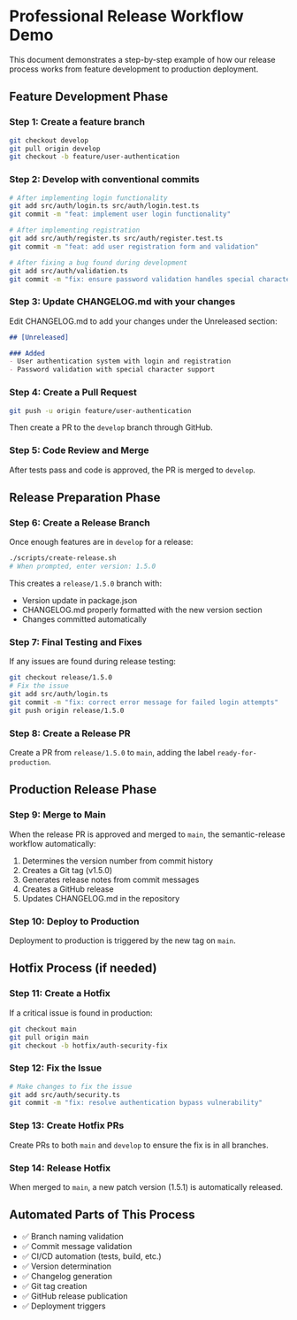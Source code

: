 # Professional Release Workflow Demo

This document demonstrates a step-by-step example of how our release process works from feature development to production deployment.

## Feature Development Phase

### Step 1: Create a feature branch

```bash
git checkout develop
git pull origin develop
git checkout -b feature/user-authentication
```

### Step 2: Develop with conventional commits

```bash
# After implementing login functionality
git add src/auth/login.ts src/auth/login.test.ts
git commit -m "feat: implement user login functionality"

# After implementing registration
git add src/auth/register.ts src/auth/register.test.ts
git commit -m "feat: add user registration form and validation"

# After fixing a bug found during development
git add src/auth/validation.ts
git commit -m "fix: ensure password validation handles special characters"
```

### Step 3: Update CHANGELOG.md with your changes

Edit CHANGELOG.md to add your changes under the Unreleased section:

```markdown
## [Unreleased]

### Added
- User authentication system with login and registration
- Password validation with special character support
```

### Step 4: Create a Pull Request

```bash
git push -u origin feature/user-authentication
```

Then create a PR to the `develop` branch through GitHub.

### Step 5: Code Review and Merge

After tests pass and code is approved, the PR is merged to `develop`.

## Release Preparation Phase

### Step 6: Create a Release Branch

Once enough features are in `develop` for a release:

```bash
./scripts/create-release.sh
# When prompted, enter version: 1.5.0
```

This creates a `release/1.5.0` branch with:
- Version update in package.json
- CHANGELOG.md properly formatted with the new version section
- Changes committed automatically

### Step 7: Final Testing and Fixes

If any issues are found during release testing:

```bash
git checkout release/1.5.0
# Fix the issue
git add src/auth/login.ts
git commit -m "fix: correct error message for failed login attempts"
git push origin release/1.5.0
```

### Step 8: Create a Release PR

Create a PR from `release/1.5.0` to `main`, adding the label `ready-for-production`.

## Production Release Phase

### Step 9: Merge to Main

When the release PR is approved and merged to `main`, the semantic-release workflow automatically:

1. Determines the version number from commit history
2. Creates a Git tag (v1.5.0)
3. Generates release notes from commit messages
4. Creates a GitHub release
5. Updates CHANGELOG.md in the repository

### Step 10: Deploy to Production

Deployment to production is triggered by the new tag on `main`.

## Hotfix Process (if needed)

### Step 11: Create a Hotfix

If a critical issue is found in production:

```bash
git checkout main
git pull origin main
git checkout -b hotfix/auth-security-fix
```

### Step 12: Fix the Issue

```bash
# Make changes to fix the issue
git add src/auth/security.ts
git commit -m "fix: resolve authentication bypass vulnerability"
```

### Step 13: Create Hotfix PRs

Create PRs to both `main` and `develop` to ensure the fix is in all branches.

### Step 14: Release Hotfix

When merged to `main`, a new patch version (1.5.1) is automatically released.

## Automated Parts of This Process

- ✅ Branch naming validation
- ✅ Commit message validation
- ✅ CI/CD automation (tests, build, etc.)
- ✅ Version determination
- ✅ Changelog generation
- ✅ Git tag creation
- ✅ GitHub release publication
- ✅ Deployment triggers